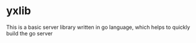 # yxlib

This is a basic server library written in go language, which helps to quickly build the go server
